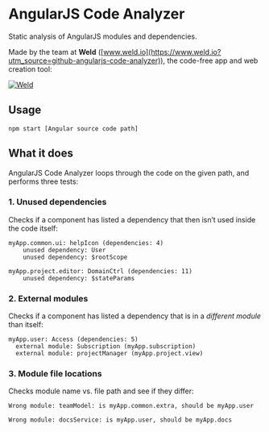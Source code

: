 # AngularJS Code Analyzer

Static analysis of AngularJS modules and dependencies.

Made by the team at **Weld** ([www.weld.io](https://www.weld.io?utm_source=github-angularjs-code-analyzer)), the code-free app and web creation tool:

[![Weld](https://s3-eu-west-1.amazonaws.com/weld-social-and-blog/gif/weld_explained.gif)](https://www.weld.io?utm_source=github-angularjs-code-analyzer)

## Usage

	npm start [Angular source code path]	

## What it does

AngularJS Code Analyzer loops through the code on the given path, and performs three tests:

### 1. Unused dependencies

Checks if a component has listed a dependency that then isn’t used inside the code itself:

	myApp.common.ui: helpIcon (dependencies: 4)
		unused dependency: User
		unused dependency: $rootScope

	myApp.project.editor: DomainCtrl (dependencies: 11)
		unused dependency: $stateParams

### 2. External modules

Checks if a component has listed a dependency that is in a *different module* than itself:

	myApp.user: Access (dependencies: 5)
	  external module: Subscription (myApp.subscription)
	  external module: projectManager (myApp.project.view)

### 3. Module file locations

Checks module name vs. file path and see if they differ:

	Wrong module: teamModel: is myApp.common.extra, should be myApp.user
	
	Wrong module: docsService: is myApp.user, should be myApp.docs
